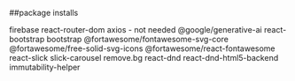 ##package installs

firebase
react-router-dom
axios - not needed
@google/generative-ai
react-bootstrap
bootstrap
@fortawesome/fontawesome-svg-core
@fortawesome/free-solid-svg-icons
@fortawesome/react-fontawesome
react-slick
slick-carousel
remove.bg
react-dnd
react-dnd-html5-backend
immutability-helper